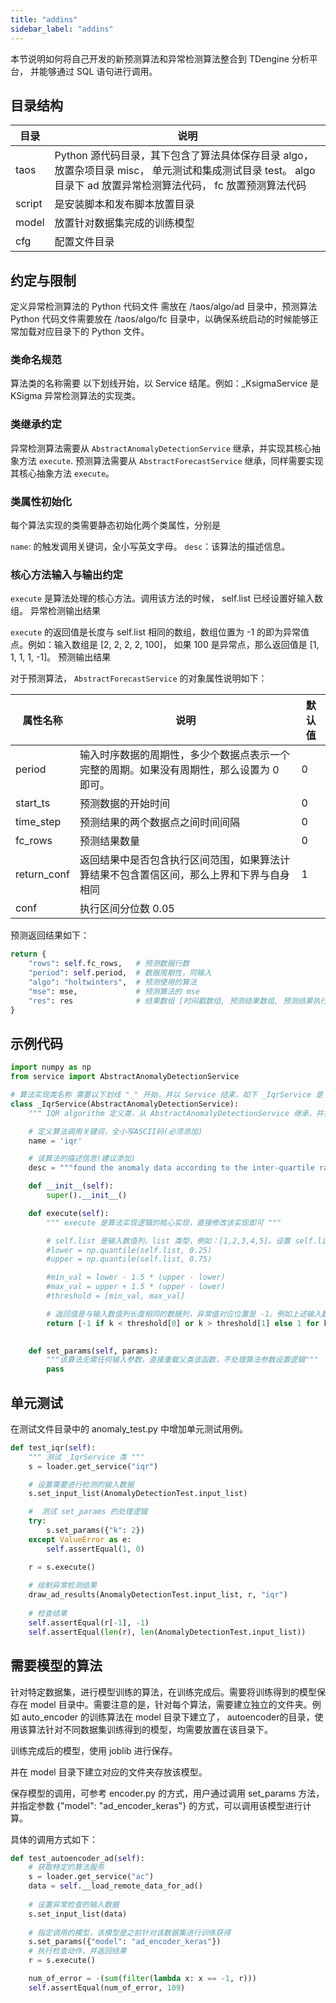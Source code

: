 ```yaml
---
title: "addins"
sidebar_label: "addins"
---
```


本节说明如何将自己开发的新预测算法和异常检测算法整合到 TDengine 分析平台， 并能够通过 SQL 语句进行调用。

## 目录结构


|目录|说明|
|---|---|
|taos|Python 源代码目录，其下包含了算法具体保存目录 algo，放置杂项目录 misc， 单元测试和集成测试目录 test。 algo目录下 ad 放置异常检测算法代码， fc 放置预测算法代码|
|script|是安装脚本和发布脚本放置目录|
|model|放置针对数据集完成的训练模型|
|cfg|	配置文件目录|

## 约定与限制

定义异常检测算法的 Python 代码文件 需放在 /taos/algo/ad 目录中，预测算法 Python 代码文件需要放在 /taos/algo/fc 目录中，以确保系统启动的时候能够正常加载对应目录下的 Python 文件。


### 类命名规范

算法类的名称需要 以下划线开始，以 Service 结尾。例如：_KsigmaService 是  KSigma 异常检测算法的实现类。

### 类继承约定

异常检测算法需要从 `AbstractAnomalyDetectionService` 继承，并实现其核心抽象方法 `execute`.
预测算法需要从 `AbstractForecastService` 继承，同样需要实现其核心抽象方法 `execute`。

### 类属性初始化
每个算法实现的类需要静态初始化两个类属性，分别是

`name`: 的触发调用关键词，全小写英文字母。
`desc`：该算法的描述信息。

### 核心方法输入与输出约定

`execute` 是算法处理的核心方法。调用该方法的时候， self.list 已经设置好输入数组。
异常检测输出结果

`execute` 的返回值是长度与  self.list 相同的数组，数组位置为 -1 的即为异常值点。例如：输入数组是  [2, 2, 2, 2, 100]， 如果 100 是异常点，那么返回值是 [1, 1, 1, 1, -1]。
预测输出结果

对于预测算法， `AbstractForecastService` 的对象属性说明如下：

|属性名称|说明|默认值|
|---|---|---|
|period|输入时序数据的周期性，多少个数据点表示一个完整的周期。如果没有周期性，那么设置为 0 即可。|	0|
|start_ts|预测数据的开始时间|	0|
|time_step|预测结果的两个数据点之间时间间隔|0	|
|fc_rows|预测结果数量|	0	|
|return_conf|返回结果中是否包含执行区间范围，如果算法计算结果不包含置信区间，那么上界和下界与自身相同|	1|	
|conf|执行区间分位数	0.05|


预测返回结果如下：
```python
return {
    "rows": self.fc_rows,   # 预测数据行数
    "period": self.period,  # 数据周期性，同输入
    "algo": "holtwinters",  # 预测使用的算法
    "mse": mse,				# 预测算法的 mse
    "res": res              # 结果数组 [时间戳数组, 预测结果数组, 预测结果执行区间下界数组，预测结果执行区间上界数组]
}
```


## 示例代码

```python
import numpy as np
from service import AbstractAnomalyDetectionService

# 算法实现类名称 需要以下划线 "_" 开始，并以 Service 结束，如下 _IqrService 是 IQR 异常检测算法的实现类。
class _IqrService(AbstractAnomalyDetectionService):
    """ IQR algorithm 定义类，从 AbstractAnomalyDetectionService 继承，并实现 AbstractAnomalyDetectionService类的抽象函数  """

	# 定义算法调用关键词，全小写ASCII码(必须添加)
    name = 'iqr'

	# 该算法的描述信息(建议添加)
    desc = """found the anomaly data according to the inter-quartile range"""

    def __init__(self):
        super().__init__()

    def execute(self):
		""" execute 是算法实现逻辑的核心实现，直接修改该实现即可 """

		# self.list 是输入数值列，list 类型，例如：[1,2,3,4,5]。设置 self.list 的方法在父类中已经进行了定义。实现自己的算法，修改该文件即可，以下代码使用自己的实现替换即可。
        #lower = np.quantile(self.list, 0.25)
        #upper = np.quantile(self.list, 0.75)

        #min_val = lower - 1.5 * (upper - lower)
        #max_val = upper + 1.5 * (upper - lower)
        #threshold = [min_val, max_val]

		# 返回值是与输入数值列长度相同的数据列，异常值对应位置是 -1。例如上述输入数据列，返回数值列是 [1, 1, 1, 1, -1],表示 [5] 是异常值。
        return [-1 if k < threshold[0] or k > threshold[1] else 1 for k in self.list]

	
    def set_params(self, params):
		"""该算法无需任何输入参数，直接重载父类该函数，不处理算法参数设置逻辑"""
        pass
```


## 单元测试

在测试文件目录中的 anomaly_test.py 中增加单元测试用例。
```python
def test_iqr(self):
	""" 测试 _IqrService 类 """
    s = loader.get_service("iqr")

    # 设置需要进行检测的输入数据
    s.set_input_list(AnomalyDetectionTest.input_list)

	#  测试 set_params 的处理逻辑
    try:
        s.set_params({"k": 2})
    except ValueError as e:
        self.assertEqual(1, 0)

    r = s.execute()
	
	# 绘制异常检测结果
    draw_ad_results(AnomalyDetectionTest.input_list, r, "iqr")
	
	# 检查结果
    self.assertEqual(r[-1], -1)
    self.assertEqual(len(r), len(AnomalyDetectionTest.input_list))
```

## 需要模型的算法

针对特定数据集，进行模型训练的算法，在训练完成后。需要将训练得到的模型保存在  model 目录中。需要注意的是，针对每个算法，需要建立独立的文件夹。例如 auto_encoder 的训练算法在 model 目录下建立了， autoencoder的目录，使用该算法针对不同数据集训练得到的模型，均需要放置在该目录下。

训练完成后的模型，使用  joblib 进行保存。

并在 model 目录下建立对应的文件夹存放该模型。

保存模型的调用，可参考  encoder.py 的方式，用户通过调用  set_params 方法，并指定参数  {"model": "ad_encoder_keras"} 的方式，可以调用该模型进行计算。

具体的调用方式如下：

```python
def test_autoencoder_ad(self):
    # 获取特定的算法服务
    s = loader.get_service("ac")
    data = self.__load_remote_data_for_ad()
	
    # 设置异常检查的输入数据
    s.set_input_list(data)
    
    # 指定调用的模型，该模型是之前针对该数据集进行训练获得
    s.set_params({"model": "ad_encoder_keras"})
    # 执行检查动作，并返回结果
    r = s.execute()

    num_of_error = -(sum(filter(lambda x: x == -1, r)))
    self.assertEqual(num_of_error, 109)
```

